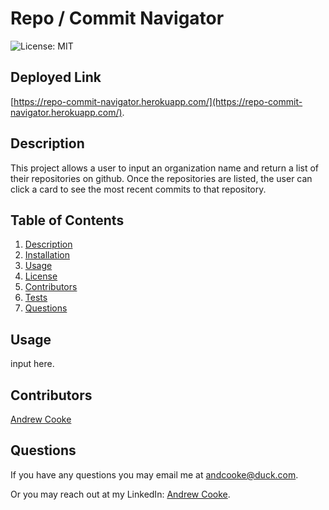 # Repo / Commit Navigator

  ![License: MIT](https://img.shields.io/badge/License-MIT-yellow.svg)
  
  ## Deployed Link
  [https://repo-commit-navigator.herokuapp.com/](https://repo-commit-navigator.herokuapp.com/).
  
  ## Description
  
  This project allows a user to input an organization name and return a list of their repositories on github. Once the repositories are listed, the user can click a card to see the most recent commits to that repository.
  
  ## Table of Contents
  
  1. [Description](#description)
  2. [Installation](#installation)
  3. [Usage](#usage)
  4. [License](#license)
  5. [Contributors](#contributors)
  6. [Tests](#tests)
  7. [Questions](#questions)
  
  
  ## Usage
  
  input here.
  
  
  ## Contributors
  
  [Andrew Cooke](https://github.com/andcooke)
  

  ## Questions
  
  If you have any questions you may email me at andcooke@duck.com.

  Or you may reach out at my LinkedIn: [Andrew Cooke](https://linkedin.com/in/andrew-l-cooke).
  
